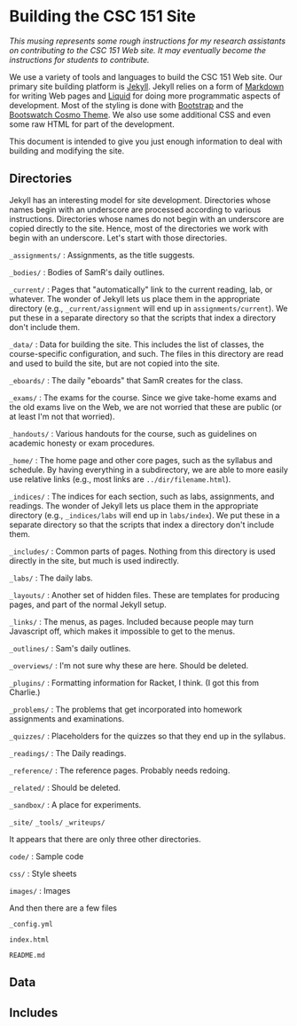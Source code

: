 Building the CSC 151 Site
=========================

*This musing represents some rough instructions for my research assistants
on contributing to the CSC 151 Web site.  It may eventually become the
instructions for students to contribute.*

We use a variety of tools and languages to build the
CSC 151 Web site.  Our primary site building platform is
[Jekyll](http://jekyllrb.com/).  Jekyll relies on a form of
[Markdown](https://daringfireball.net/projects/markdown/) for writing
Web pages and [Liquid](https://github.com/Shopify/liquid/wiki) for doing
more programmatic aspects of development.  Most of the styling is done
with [Bootstrap](http://getbootstrap.com/) and the [Bootswatch Cosmo
Theme](https://bootswatch.com/cosmo/). We also use some additional CSS
and even some raw HTML for part of the development.

This document is intended to give you just enough information to deal
with building and modifying the site.

Directories
-----------

Jekyll has an interesting model for site development.  Directories whose
names begin with an underscore are processed according to various
instructions.  Directories whose names do not begin with an underscore
are copied directly to the site.  Hence, most of the directories we work
with begin with an underscore.  Let's start with those directories.

`_assignments/`
  : Assignments, as the title suggests.

`_bodies/`
  : Bodies of SamR's daily outlines.

`_current/`
  : Pages that "automatically" link to the current reading, lab, or
    whatever.  The wonder of Jekyll lets us place them in the 
    appropriate directory (e.g., `_current/assignment` will end
    up in `assignments/current`).  We put these in a separate directory
    so that the scripts that index a directory don't include them.

`_data/`
  : Data for building the site.  This includes the list of classes, the
    course-specific configuration, and such.  The files in this directory
    are read and used to build the site, but are not copied into the
    site.

`_eboards/`
  : The daily "eboards" that SamR creates for the class.  

`_exams/`
  : The exams for the course.  Since we give take-home exams and the old 
    exams live on the Web, we are not worried that these are public
    (or at least I'm not that worried).

`_handouts/`
  : Various handouts for the course, such as guidelines on academic
    honesty or exam procedures.

`_home/`
  : The home page and other core pages, such as the syllabus and schedule.
    By having everything in a subdirectory, we are able to more easily
    use relative links (e.g., most links are `../dir/filename.html`).

`_indices/`
  : The indices for each section, such as labs, assignments, and readings.
    The wonder of Jekyll lets us place them in the appropriate directory
    (e.g., `_indices/labs` will end up in `labs/index`).  We put these
    in a separate directory so that the scripts that index a directory
    don't include them.

`_includes/`
  : Common parts of pages.  Nothing from this directory is used directly
    in the site, but much is used indirectly.

`_labs/`
  : The daily labs.

`_layouts/`
  : Another set of hidden files.  These are templates for producing
    pages, and part of the normal Jekyll setup.

`_links/`
  : The menus, as pages.  Included because people may turn Javascript
    off, which makes it impossible to get to the menus.

`_outlines/`
  : Sam's daily outlines.

`_overviews/`
  : I'm not sure why these are here.  Should be deleted.

`_plugins/`
  : Formatting information for Racket, I think.  (I got this from Charlie.)

`_problems/`
  : The problems that get incorporated into homework assignments and
    examinations.

`_quizzes/`
  : Placeholders for the quizzes so that they end up in the syllabus.

`_readings/`
  : The Daily readings.

`_reference/`
  : The reference pages.  Probably needs redoing.

`_related/`
  : Should be deleted.

`_sandbox/`
  : A place for experiments.

`_site/`
`_tools/`
`_writeups/`

It appears that there are only three other directories.

`code/`
  : Sample code

`css/`
  : Style sheets

`images/`
  : Images

And then there are a few files

`_config.yml`

`index.html`

`README.md`

Data
----

Includes
--------
